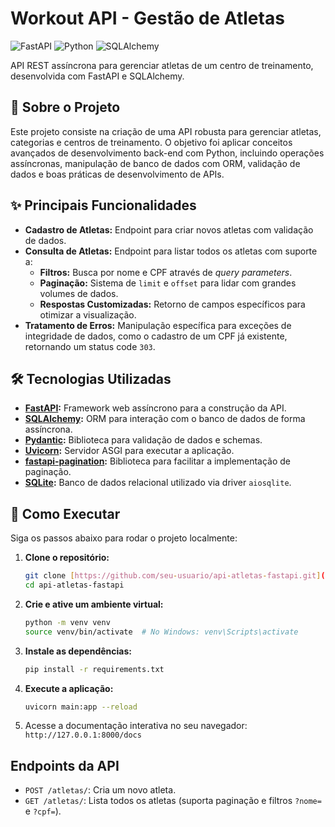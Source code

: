 # Workout API - Gestão de Atletas

![FastAPI](https://img.shields.io/badge/Framework-FastAPI-green)
![Python](https://img.shields.io/badge/Python-3.10%2B-blue)
![SQLAlchemy](https://img.shields.io/badge/ORM-SQLAlchemy-red)

API REST assíncrona para gerenciar atletas de um centro de treinamento, desenvolvida com FastAPI e SQLAlchemy.

## 🎯 Sobre o Projeto

Este projeto consiste na criação de uma API robusta para gerenciar atletas, categorias e centros de treinamento. O objetivo foi aplicar conceitos avançados de desenvolvimento back-end com Python, incluindo operações assíncronas, manipulação de banco de dados com ORM, validação de dados e boas práticas de desenvolvimento de APIs.

## ✨ Principais Funcionalidades

-   **Cadastro de Atletas:** Endpoint para criar novos atletas com validação de dados.
-   **Consulta de Atletas:** Endpoint para listar todos os atletas com suporte a:
    -   **Filtros:** Busca por nome e CPF através de *query parameters*.
    -   **Paginação:** Sistema de `limit` e `offset` para lidar com grandes volumes de dados.
    -   **Respostas Customizadas:** Retorno de campos específicos para otimizar a visualização.
-   **Tratamento de Erros:** Manipulação específica para exceções de integridade de dados, como o cadastro de um CPF já existente, retornando um status code `303`.

## 🛠️ Tecnologias Utilizadas

-   **[FastAPI](https://fastapi.tiangolo.com/):** Framework web assíncrono para a construção da API.
-   **[SQLAlchemy](https://www.sqlalchemy.org/):** ORM para interação com o banco de dados de forma assíncrona.
-   **[Pydantic](https://docs.pydantic.dev/):** Biblioteca para validação de dados e schemas.
-   **[Uvicorn](https://www.uvicorn.org/):** Servidor ASGI para executar a aplicação.
-   **[fastapi-pagination](https://github.com/uriyyo/fastapi-pagination):** Biblioteca para facilitar a implementação de paginação.
-   **[SQLite](https://www.sqlite.org/index.html):** Banco de dados relacional utilizado via driver `aiosqlite`.

## 🚀 Como Executar

Siga os passos abaixo para rodar o projeto localmente:

1.  **Clone o repositório:**
    ```bash
    git clone [https://github.com/seu-usuario/api-atletas-fastapi.git](https://github.com/seu-usuario/api-atletas-fastapi.git)
    cd api-atletas-fastapi
    ```

2.  **Crie e ative um ambiente virtual:**
    ```bash
    python -m venv venv
    source venv/bin/activate  # No Windows: venv\Scripts\activate
    ```

3.  **Instale as dependências:**
    ```bash
    pip install -r requirements.txt
    ```

4.  **Execute a aplicação:**
    ```bash
    uvicorn main:app --reload
    ```

5.  Acesse a documentação interativa no seu navegador: `http://127.0.0.1:8000/docs`

## Endpoints da API

-   `POST /atletas/`: Cria um novo atleta.
-   `GET /atletas/`: Lista todos os atletas (suporta paginação e filtros `?nome=` e `?cpf=`).
